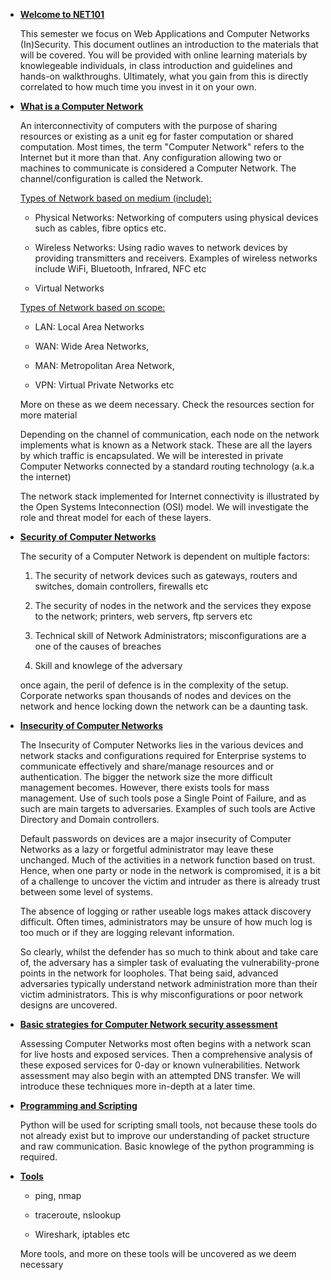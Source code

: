 +   <u>**Welcome to NET101**</u>

    This semester we focus on Web Applications and Computer Networks (In)Security. This document outlines an introduction to
    the materials that will be covered. You will be provided with online learning materials by knowlegeable individuals, in class
    introduction and guidelines and hands-on walkthroughs. Ultimately, what you gain from this is directly correlated to how much
    time you invest in it on your own.

+  <u>**What is a Computer Network**</u>

    An interconnectivity of computers with the purpose of sharing resources or existing as a unit eg for faster computation or shared
    computation. Most times, the term "Computer Network" refers to the Internet but it more than that. Any configuration allowing two or
    machines to communicate is considered a Computer Network. The channel/configuration is called the Network.

    <u>Types of Network based on medium (include):</u>

    +   Physical Networks: Networking of computers using physical devices such as cables, fibre optics etc. 

    +   Wireless Networks: Using radio waves to network devices by providing transmitters and receivers. Examples of wireless networks include
        WiFi, Bluetooth, Infrared, NFC etc

    +   Virtual Networks

    <u>Types of Network based on scope:</u>

    +   LAN: Local Area Networks 
    
    +   WAN: Wide Area Networks,
    
    +   MAN: Metropolitan Area Network,
    
    +   VPN: Virtual Private Networks etc

    More on these as we deem necessary. Check the resources section for more material

    Depending on the channel of communication, each node on the network implements what is known as a Network stack. These are all the layers
    by which traffic is encapsulated. We will be interested in private Computer Networks connected by a standard routing technology (a.k.a the internet)

    The network stack implemented for Internet connectivity is illustrated by the Open Systems Inteconnection (OSI) model. We will investigate the role
    and threat model for each of these layers.

+   <u>**Security of Computer Networks**</u>

    The security of a Computer Network is dependent on multiple factors:

    1.  The security of network devices such as gateways, routers and switches, domain controllers, firewalls etc

    2.  The security of nodes in the network and the services they expose to the network; printers, web servers, ftp servers etc

    3.  Technical skill of Network Administrators; misconfigurations are a one of the causes of breaches

    4.  Skill and knowlege of the adversary

    once again, the peril of defence is in the complexity of the setup. Corporate networks span thousands of nodes and devices on the network and hence locking down
    the network can be a daunting task. 

+   <u>**Insecurity of Computer Networks**</u>

    The Insecurity of Computer Networks lies in the various devices and network stacks and configurations required for Enterprise systems to communicate effectively
    and share/manage resources and or authentication. The bigger the network size the more difficult management becomes. However, there exists tools for mass management.
    Use of such tools pose a Single Point of Failure, and as such are main targets to adversaries. Examples of such tools are Active Directory and Domain controllers.

    Default passwords on devices are a major insecurity of Computer Networks as a lazy or forgetful administrator may leave these unchanged. Much of the activities in
    a network function based on trust. Hence, when one party or node in the network is compromised, it is a bit of a challenge to uncover the victim and intruder as
    there is already trust between some level of systems.

    The absence of logging or rather useable logs makes attack discovery difficult. Often times, administrators may be unsure of how much log is too much or if they are logging
    relevant information.

    So clearly, whilst the defender has so much to think about and take care of, the adversary has a simpler task of evaluating the vulnerability-prone points in the network
    for loopholes. That being said, advanced adversaries typically understand network administration more than their victim administrators. This is why misconfigurations or 
    poor network designs are uncovered.

+   <u>**Basic strategies for Computer Network security assessment**</u>

    Assessing Computer Networks most often begins with a network scan for live hosts and exposed services. Then a comprehensive analysis of these exposed services for
    0-day or known vulnerabilities. Network assessment may also begin with an attempted DNS transfer. We will introduce these techniques more in-depth at a later time.

+   <u>**Programming and Scripting**</u>

    Python will be used for scripting small tools, not because these tools do not already exist but to improve our understanding of packet structure and
   raw communication. Basic knowlege of the python programming is required.

+   <u>**Tools**</u>

    +   ping, nmap

    +   traceroute, nslookup

    +   Wireshark, iptables etc

    More tools, and more on these tools will be uncovered as we deem necessary